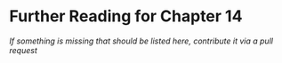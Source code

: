 # Further Reading for Chapter 14
*If something is missing that should be listed here, contribute it via a pull request*

